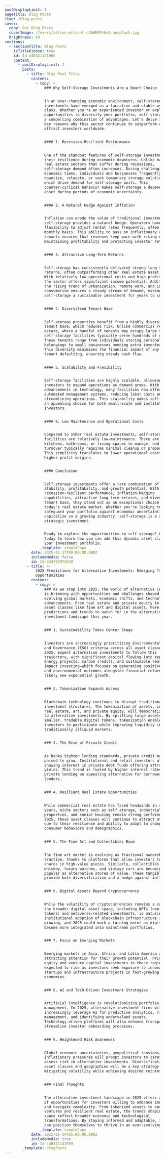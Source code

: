 ```yaml
---
postDisplayLimit: 1
pageTitle: Blog Posts
slug: /blog-posts
cover:
  copy: Our Blog Posts
  coverImage: /Covers/adrien-milcent-n3bHMAPh6c4-unsplash.jpg
  brightness: 69
sections:
  - sectionTitle: Blog Posts
    isTitleHidden: true
    id: Id-440321141969
    content:
      - postDisplayLimit: 2
        posts:
          - title: Blog Post Title
            content:
              - copy: >
                  ### Why Self-Storage Investments Are a Smart Choice


                  In an ever-changing economic environment, self-storage
                  investments have emerged as a lucrative and stable asset
                  class. Whether you're an experienced investor or exploring
                  opportunities to diversify your portfolio, self-storage offers
                  a compelling combination of advantages. Let's delve into the
                  key reasons why this sector continues to outperform and
                  attract investors worldwide.


                  #### 1. Recession-Resilient Performance


                  One of the standout features of self-storage investments is
                  their resilience during economic downturns. Unlike many other
                  real estate sectors that suffer during recessions,
                  self-storage demand often increases. During challenging
                  economic times, individuals and businesses frequently
                  downsize, relocate, or seek temporary storage solutions—all of
                  which drive demand for self-storage units. This
                  counter-cyclical behavior makes self-storage a dependable
                  asset during periods of economic uncertainty.


                  #### 2. A Natural Hedge Against Inflation


                  Inflation can erode the value of traditional investments, but
                  self-storage provides a natural hedge. Operators have the
                  flexibility to adjust rental rates frequently, often on a
                  monthly basis. This ability to pass on inflationary costs to
                  tenants ensures that revenues keep pace with rising expenses,
                  maintaining profitability and protecting investor returns.


                  #### 3. Attractive Long-Term Returns


                  Self-storage has consistently delivered strong long-term
                  returns, often outperforming other real estate asset classes.
                  With relatively low operational costs and high profit margins,
                  the sector offers significant income potential. Additionally,
                  the rising trend of urbanization, remote work, and increased
                  consumerism ensures a steady stream of demand, making
                  self-storage a sustainable investment for years to come.


                  #### 4. Diversified Tenant Base


                  Self-storage properties benefit from a highly diversified
                  tenant base, which reduces risk. Unlike commercial real
                  estate, where a handful of tenants may occupy large spaces,
                  self-storage facilities typically serve hundreds of customers.
                  These tenants range from individuals storing personal
                  belongings to small businesses needing extra inventory space.
                  This diversity minimizes the financial impact of any single
                  tenant defaulting, ensuring steady cash flow.


                  #### 5. Scalability and Flexibility


                  Self-storage facilities are highly scalable, allowing
                  investors to expand operations as demand grows. With
                  advancements in technology, many facilities now offer
                  automated management systems, reducing labor costs and
                  streamlining operations. This scalability makes self-storage
                  an appealing choice for both small-scale and institutional
                  investors.


                  #### 6. Low Maintenance and Operational Costs


                  Compared to other real estate investments, self-storage
                  facilities are relatively low-maintenance. There are no
                  kitchens, bathrooms, or living spaces to manage, and tenant
                  turnover typically requires minimal cleanup or preparation.
                  This simplicity translates to lower operational costs and
                  higher profit margins.


                  #### Conclusion


                  Self-storage investments offer a rare combination of
                  stability, profitability, and growth potential. With their
                  recession-resilient performance, inflation-hedging
                  capabilities, attractive long-term returns, and diversified
                  tenant base, they stand out as an exceptional choice in
                  today's real estate market. Whether you're looking to
                  safeguard your portfolio against economic uncertainties or
                  capitalize on a growing industry, self-storage is a smart and
                  strategic investment.


                  Ready to explore the opportunities in self-storage? Contact us
                  today to learn how you can add this dynamic asset class to
                  your investment portfolio.
                _template: simpleCopy
            date: 2025-01-17T00:00:00.000Z
            includeMedia: false
            id: Id-334707975940
          - title: >-
              2025 Predictions for Alternative Investments: Emerging Trends and
              Opportunities
            content:
              - copy: >
                  ### As we step into 2025, the world of alternative investments
                  is brimming with opportunities and challenges shaped by
                  evolving global markets, economic shifts, and technological
                  advancements. From real estate and private equity to niche
                  asset classes like fine art and digital assets, here are key
                  predictions and trends to watch for in the alternative
                  investment landscape this year.


                  ### 1. Sustainability Takes Center Stage


                  Investors are increasingly prioritizing Environmental, Social,
                  and Governance (ESG) criteria across all asset classes. In
                  2025, expect alternative investments to follow this
                  trajectory, with significant capital flowing into renewable
                  energy projects, carbon credits, and sustainable real estate.
                  Impact investing—which focuses on generating positive social
                  and environmental outcomes alongside financial returns—will
                  likely see exponential growth.


                  ### 2. Tokenization Expands Access


                  Blockchain technology continues to disrupt traditional
                  investment structures. The tokenization of assets, including
                  real estate, art, and private equity, will democratize access
                  to alternative investments. By splitting large assets into
                  smaller, tradable digital tokens, tokenization enables more
                  investors to participate while improving liquidity in
                  traditionally illiquid markets.


                  ### 3. The Rise of Private Credit


                  As banks tighten lending standards, private credit markets are
                  poised to grow. Institutional and retail investors alike are
                  showing interest in private debt funds offering attractive
                  yields. This trend is fueled by higher interest rates, making
                  private lending an appealing alternative for borrowers and
                  lenders.


                  ### 4. Resilient Real Estate Opportunities


                  While commercial real estate has faced headwinds in recent
                  years, niche sectors such as self-storage, industrial
                  properties, and senior housing remain strong performers. In
                  2025, these asset classes will continue to attract attention
                  due to their resilience and ability to adapt to changing
                  consumer behaviors and demographics.


                  ### 5. The Fine Art and Collectibles Boom


                  The fine art market is evolving as fractional ownership gains
                  traction, thanks to platforms that allow investors to buy
                  shares in high-value pieces. Similarly, collectibles like rare
                  whiskey, luxury watches, and vintage cars are becoming more
                  popular as alternative stores of value. These tangible assets
                  provide both diversification and a hedge against inflation.


                  ### 6. Digital Assets Beyond Cryptocurrency


                  While the volatility of cryptocurrencies remains a concern,
                  the broader digital asset space, including NFTs (non-fungible
                  tokens) and metaverse-related investments, is maturing.
                  Institutional adoption of blockchain infrastructure is
                  growing, and 2025 could mark a turning point as digital assets
                  become more integrated into mainstream portfolios.


                  ### 7. Focus on Emerging Markets


                  Emerging markets in Asia, Africa, and Latin America are
                  attracting attention for their growth potential. Private
                  equity and venture capital investments in these regions are
                  expected to rise as investors seek exposure to innovative
                  startups and infrastructure projects in fast-growing
                  economies.


                  ### 8. AI and Tech-Driven Investment Strategies


                  Artificial intelligence is revolutionizing portfolio
                  management. In 2025, alternative investment firms will
                  increasingly leverage AI for predictive analytics, risk
                  management, and identifying undervalued assets.
                  Technology-driven platforms will also enhance transparency and
                  streamline investor onboarding processes.


                  ### 9. Heightened Risk Awareness


                  Global economic uncertainties, geopolitical tensions, and
                  inflationary pressures will prompt investors to carefully
                  assess risk in alternative investments. Diversification across
                  asset classes and geographies will be a key strategy for
                  mitigating volatility while achieving desired returns.


                  ### Final Thoughts


                  The alternative investment landscape in 2025 offers a wealth
                  of opportunities for investors willing to embrace innovation
                  and navigate complexity. From tokenized assets to sustainable
                  ventures and resilient real estate, the trends shaping this
                  space reflect broader economic and technological
                  transformations. By staying informed and adaptable, investors
                  can position themselves to thrive in an ever-evolving market.
                _template: simpleCopy
            date: 2025-01-14T05:00:00.000Z
            includeMedia: true
            id: Id-440321141969
        _template: blogPosts
---
```


